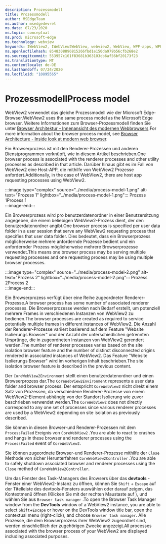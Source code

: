 ```yaml
---
description: Prozessmodell
title: Prozessmodell
author: MSEdgeTeam
ms.author: msedgedevrel
ms.date: 07/23/2020
ms.topic: conceptual
ms.prod: microsoft-edge
ms.technology: webview
keywords: IWebView2, IWebView2WebView, webview2, WebView, WPF-apps, WPF, Edge, ICoreWebView2, ICoreWebView2Host, Browser-Steuerelement, Edge-HTML
ms.openlocfilehash: 8548308896815266fbd1e150da979b56cfb268e2
ms.sourcegitcommit: 553957c101f83681b363103cb6af56bf20173f23
ms.translationtype: MT
ms.contentlocale: de-DE
ms.lasthandoff: 07/24/2020
ms.locfileid: "10895565"
---
```

# <span data-ttu-id="47990-104">Prozessmodell</span><span class="sxs-lookup"><span data-stu-id="47990-104">Process model</span></span>  

<span data-ttu-id="47990-105">WebView2 verwendet das gleiche Prozessmodell wie der Microsoft Edge-Browser.</span><span class="sxs-lookup"><span data-stu-id="47990-105">WebView2 uses the same process model as the Microsoft Edge browser.</span></span>  <span data-ttu-id="47990-106">Weitere Informationen zum Browser-Prozessmodell finden Sie unter [Browser Architektur – Innenansicht des modernen Webbrowsers][GoogleDeveloperWebUpdates201809InsideBrowserPart1BrowserArchitecture].</span><span class="sxs-lookup"><span data-stu-id="47990-106">For more information about the browser process model, see [Browser Architecture - Inside look at modern web browser][GoogleDeveloperWebUpdates201809InsideBrowserPart1BrowserArchitecture].</span></span> 

<span data-ttu-id="47990-107">Ein Browserprozess ist mit den Renderer-Prozessen und anderen Dienstprogrammen verknüpft, wie in diesem Artikel beschrieben.</span><span class="sxs-lookup"><span data-stu-id="47990-107">One browser process is associated with the renderer processes and other utility processes as described in that article.</span></span>  <span data-ttu-id="47990-108">Darüber hinaus gibt es im Fall von WebView2 eine Host-APP, die mithilfe von WebView2 Prozesse anfordert.</span><span class="sxs-lookup"><span data-stu-id="47990-108">Additionally, in the case of WebView2, there are host app requesting processes using WebView2.</span></span>  

:::image type="complex" source="../media/process-model-1.png" alt-text="Prozess 1" lightbox="../media/process-model-1.png":::
   <span data-ttu-id="47990-110">Prozess 1</span><span class="sxs-lookup"><span data-stu-id="47990-110">Process 1</span></span>  
:::image-end:::  

<span data-ttu-id="47990-111">Ein Browserprozess wird pro benutzerdatenordner in einer Benutzersitzung angegeben, die einem beliebigen WebView2-Prozess dient, der den benutzerdatenordner angibt.</span><span class="sxs-lookup"><span data-stu-id="47990-111">One browser process is specified per user data folder in a user session that serve any WebView2 requesting process that specifies that user data folder.</span></span>  <span data-ttu-id="47990-112">Dies bedeutet, dass ein Browserprozess möglicherweise mehrere anfordernde Prozesse bedient und ein anfordernder Prozess möglicherweise mehrere Browserprozesse verwendet.</span><span class="sxs-lookup"><span data-stu-id="47990-112">This means one browser process may be serving multiple requesting processes and one requesting process may be using multiple browser processes.</span></span>  

:::image type="complex" source="../media/process-model-2.png" alt-text="Prozess 2" lightbox="../media/process-model-2.png":::
   <span data-ttu-id="47990-114">Prozess 2</span><span class="sxs-lookup"><span data-stu-id="47990-114">Process 2</span></span>  
:::image-end:::  

<span data-ttu-id="47990-115">Ein Browserprozess verfügt über eine Reihe zugeordneter Renderer-Prozesse.</span><span class="sxs-lookup"><span data-stu-id="47990-115">A browser process has some number of associated renderer processes.</span></span>  <span data-ttu-id="47990-116">Die Browserprozesse werden nach Bedarf erstellt, um potenziell mehrere Frames in verschiedenen Instanzen von WebView2 zu bedienen.</span><span class="sxs-lookup"><span data-stu-id="47990-116">The browser processes are created as required to service potentially multiple frames in different instances of WebView2.</span></span>  <span data-ttu-id="47990-117">Die Anzahl der Renderer-Prozesse variiert basierend auf dem Feature "Website Isolierungs Browser" und der Anzahl der unterschiedlichen getrennten Ursprünge, die in zugeordneten Instanzen von WebView2 gerendert werden.</span><span class="sxs-lookup"><span data-stu-id="47990-117">The number of renderer processes varies based on the site isolation browser feature and the number of distinct disconnected origins rendered in associated instances of WebView2.</span></span>  <span data-ttu-id="47990-118">Das Feature "Website Isolierungs Browser" wird im vorherigen Inhalt beschrieben.</span><span class="sxs-lookup"><span data-stu-id="47990-118">The site isolation browser feature is described in the previous content.</span></span>  

<span data-ttu-id="47990-119">Der `CoreWebView2Environment` stellt einen benutzerdatenordner und einen Browserprozess dar.</span><span class="sxs-lookup"><span data-stu-id="47990-119">The `CoreWebView2Environment` represents a user data folder and browser process.</span></span>  <span data-ttu-id="47990-120">Der entspricht `CoreWebView2` nicht direkt einem Satz von Prozessen, da verschiedene Renderer-Prozesse von einem WebView2-Element abhängig von der Standort Isolierung wie zuvor beschrieben verwendet werden.</span><span class="sxs-lookup"><span data-stu-id="47990-120">The `CoreWebView2` does not directly correspond to any one set of processes since various renderer processes are used by a WebView2 depending on site isolation as previously described.</span></span>  

<span data-ttu-id="47990-121">Sie können in diesen Browser-und Renderer-Prozessen mit dem `ProcessFailed` Ereignis von `CoreWebView2` .</span><span class="sxs-lookup"><span data-stu-id="47990-121">You are able to react to crashes and hangs in these browser and renderer processes using the `ProcessFailed` event of `CoreWebView2`.</span></span>  

<span data-ttu-id="47990-122">Sie können zugeordnete Browser-und Renderer-Prozesse mithilfe der `Close` Methode von sicher Herunterfahren `CoreWebView2Controller` .</span><span class="sxs-lookup"><span data-stu-id="47990-122">You are able to safely shutdown associated browser and renderer processes using the `Close` method of `CoreWebView2Controller`.</span></span>  

<span data-ttu-id="47990-123">Um das Fenster des Task-Managers des Browsers über das **devtools** -Fenster einer WebView2-Instanz zu öffnen, können Sie `Shift` + `Escape` auf der Titelleiste des devtools-Fensters auswählen oder darauf zeigen, das Kontextmenü öffnen \(Klicken Sie mit der rechten Maustaste auf \), und wählen Sie aus `Browser task manager` .</span><span class="sxs-lookup"><span data-stu-id="47990-123">To open the Browser Task Manager window from the **DevTools** window of a WebView2 instance, you are able to select `Shift`+`Escape` or hover on the DevTools window title bar, open the contextual menu \(right-click\), and choose `Browser task manager`.</span></span>  <span data-ttu-id="47990-124">Alle Prozesse, die dem Browserprozess ihrer WebView2 zugeordnet sind, werden einschließlich der zugehörigen Zwecke angezeigt.</span><span class="sxs-lookup"><span data-stu-id="47990-124">All processes associated with the browser process of your WebView2 are displayed including associated purposes.</span></span>  

<!-- links -->  

[GoogleDeveloperWebUpdates201809InsideBrowserPart1BrowserArchitecture]: https://developers.google.com/web/updates/2018/09/inside-browser-part1#browser-architecture "Browser Architektur – Einblick in den modernen Webbrowser (Teil 1)"  
